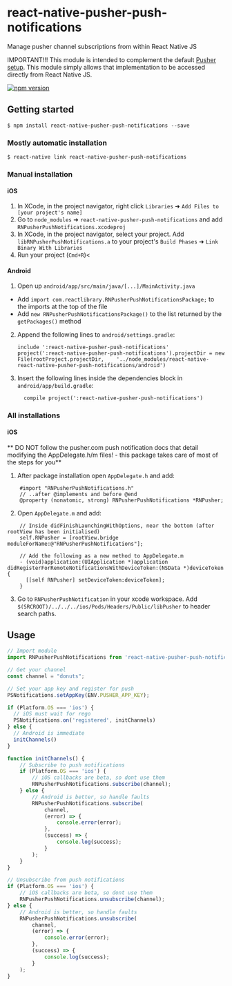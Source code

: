 # react-native-pusher-push-notifications
Manage pusher channel subscriptions from within React Native JS

IMPORTANT!!! This module is intended to complement the default [Pusher setup](https://pusher.com/docs/push_notifications).  This module simply allows that implementation to be accessed directly from React Native JS.

[![npm version](https://badge.fury.io/js/react-native-pusher-push-notifications.svg)](https://badge.fury.io/js/react-native-pusher-push-notifications)

## Getting started

`$ npm install react-native-pusher-push-notifications --save`

### Mostly automatic installation

`$ react-native link react-native-pusher-push-notifications`

### Manual installation

#### iOS

1. In XCode, in the project navigator, right click `Libraries` ➜ `Add Files to [your project's name]`
2. Go to `node_modules` ➜ `react-native-pusher-push-notifications` and add `RNPusherPushNotifications.xcodeproj`
3. In XCode, in the project navigator, select your project. Add `libRNPusherPushNotifications.a` to your project's `Build Phases` ➜ `Link Binary With Libraries`
4. Run your project (`Cmd+R`)<

#### Android

1. Open up `android/app/src/main/java/[...]/MainActivity.java`
  - Add `import com.reactlibrary.RNPusherPushNotificationsPackage;` to the imports at the top of the file
  - Add `new RNPusherPushNotificationsPackage()` to the list returned by the `getPackages()` method
2. Append the following lines to `android/settings.gradle`:
  	```
  	include ':react-native-pusher-push-notifications'
  	project(':react-native-pusher-push-notifications').projectDir = new File(rootProject.projectDir, 	'../node_modules/react-native-react-native-pusher-push-notifications/android')
  	```
3. Insert the following lines inside the dependencies block in `android/app/build.gradle`:
  	```
      compile project(':react-native-pusher-push-notifications')
  	```

### All installations

#### iOS

** DO NOT follow the pusher.com push notification docs that detail modifying the AppDelegate.h/m files! - this package takes care of most of the steps for you**

1. After package installation open `AppDelegate.h` and add:
```aidl
    #import "RNPusherPushNotifications.h"
    // ..after @implements and before @end
    @property (nonatomic, strong) RNPusherPushNotifications *RNPusher;
```
2. Open `AppDelegate.m` and add:
```aidl
    // Inside didFinishLaunchingWithOptions, near the bottom (after rootView has been initialised)
    self.RNPusher = [rootView.bridge moduleForName:@"RNPusherPushNotifications"];

    // Add the following as a new method to AppDelegate.m
    - (void)application:(UIApplication *)application didRegisterForRemoteNotificationsWithDeviceToken:(NSData *)deviceToken {
      [[self RNPusher] setDeviceToken:deviceToken];
    }
```
3. Go to `RNPusherPushNotification` in your xcode workspace.  Add `$(SRCROOT)/../../../ios/Pods/Headers/Public/libPusher` to header search paths.

## Usage
```javascript
// Import module
import RNPusherPushNotifications from 'react-native-pusher-push-notifications';

// Get your channel
const channel = "donuts";

// Set your app key and register for push
PSNotifications.setAppKey(ENV.PUSHER_APP_KEY);

if (Platform.OS === 'ios') {
  // iOS must wait for rego
  PSNotifications.on('registered', initChannels)
} else {
  // Android is immediate
  initChannels()
}

function initChannels() {
    // Subscribe to push notifications
    if (Platform.OS === 'ios') {
        // iOS callbacks are beta, so dont use them
        RNPusherPushNotifications.subscribe(channel);
    } else {
        // Android is better, so handle faults
        RNPusherPushNotifications.subscribe(
            channel,
            (error) => {
                console.error(error);
            },
            (success) => {
                console.log(success);
            }
        );
    }
}

// Unsubscribe from push notifications
if (Platform.OS === 'ios') {
    // iOS callbacks are beta, so dont use them
    RNPusherPushNotifications.unsubscribe(channel);
} else {
    // Android is better, so handle faults
    RNPusherPushNotifications.unsubscribe(
        channel,
        (error) => {
            console.error(error);
        },
        (success) => {
            console.log(success);
        }
    );
}
```
